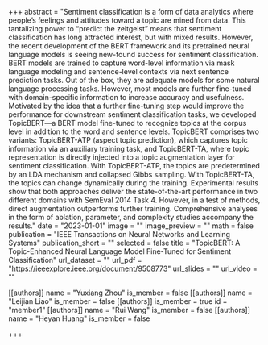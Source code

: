 +++
abstract = "Sentiment classification is a form of data analytics where people’s feelings and attitudes toward a topic are mined from data. This tantalizing power to “predict the zeitgeist” means that sentiment classification has long attracted interest, but with mixed results. However, the recent development of the BERT framework and its pretrained neural language models is seeing new-found success for sentiment classification. BERT models are trained to capture word-level information via mask language modeling and sentence-level contexts via next sentence prediction tasks. Out of the box, they are adequate models for some natural language processing tasks. However, most models are further fine-tuned with domain-specific information to increase accuracy and usefulness. Motivated by the idea that a further fine-tuning step would improve the performance for downstream sentiment classification tasks, we developed TopicBERT—a BERT model fine-tuned to recognize topics at the corpus level in addition to the word and sentence levels. TopicBERT comprises two variants: TopicBERT-ATP (aspect topic prediction), which captures topic information via an auxiliary training task, and TopicBERT-TA, where topic representation is directly injected into a topic augmentation layer for sentiment classification. With TopicBERT-ATP, the topics are predetermined by an LDA mechanism and collapsed Gibbs sampling. With TopicBERT-TA, the topics can change dynamically during the training. Experimental results show that both approaches deliver the state-of-the-art performance in two different domains with SemEval 2014 Task 4. However, in a test of methods, direct augmentation outperforms further training. Comprehensive analyses in the form of ablation, parameter, and complexity studies accompany the results."
date = "2023-01-01"
image = ""
image_preview = ""
math = false
publication = "IEEE Transactions on Neural Networks and Learning Systems"
publication_short = ""
selected = false
title = "TopicBERT: A Topic-Enhanced Neural Language Model Fine-Tuned for Sentiment Classification"
url_dataset = ""
url_pdf = "https://ieeexplore.ieee.org/document/9508773"
url_slides = ""
url_video = ""

[[authors]]
    name = "Yuxiang Zhou"
    is_member = false
[[authors]]
    name = "Leijian Liao"
    is_member = false
[[authors]]
    is_member = true
    id = "member1"
[[authors]]
    name = "Rui Wang"
    is_member = false
[[authors]]
    name = "Heyan Huang"
    is_member = false

    

+++
